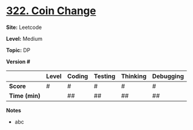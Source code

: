 # [322. Coin Change](https://leetcode.com/problems/coin-change/description/)

**Site:** Leetcode

**Level:** Medium

**Topic:** DP

**Version #**

|           | Level | Coding | Testing | Thinking | Debugging  |
|-----------|-------|--------|---------|----------|------------|
| **Score** | #     | #      | #       | #        | #          |
| **Time (min)** | | ## | ## | ## | ## |

**Notes**
- abc